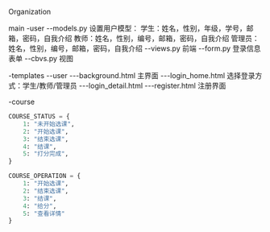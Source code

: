 Organization

main
-user
--models.py
    设置用户模型：
    学生：姓名，性别，年级，学号，邮箱，密码，自我介绍
    教师：姓名，性别，编号，邮箱，密码，自我介绍
    管理员：姓名，性别，编号，邮箱，密码，自我介绍
--views.py
    前端
--form.py
    登录信息表单
--cbvs.py
    视图



-templates
--user
---background.html
    主界面
---login_home.html
    选择登录方式：学生/教师/管理员
---login_detail.html
---register.html
    注册界面
    
-course



```python
COURSE_STATUS = {
    1: "未开始选课",
    2: "开始选课",
    3: "结束选课",
    4: "结课",
    5: "打分完成",
}

COURSE_OPERATION = {
    1: "开始选课",
    2: "结束选课",
    3: "结课",
    4: "给分",
    5: "查看详情"
}
```